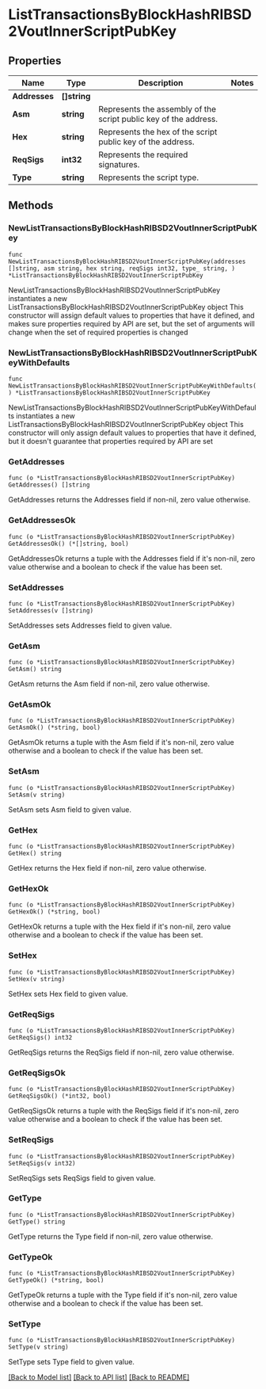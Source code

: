 # ListTransactionsByBlockHashRIBSD2VoutInnerScriptPubKey

## Properties

Name | Type | Description | Notes
------------ | ------------- | ------------- | -------------
**Addresses** | **[]string** |  | 
**Asm** | **string** | Represents the assembly of the script public key of the address. | 
**Hex** | **string** | Represents the hex of the script public key of the address. | 
**ReqSigs** | **int32** | Represents the required signatures. | 
**Type** | **string** | Represents the script type. | 

## Methods

### NewListTransactionsByBlockHashRIBSD2VoutInnerScriptPubKey

`func NewListTransactionsByBlockHashRIBSD2VoutInnerScriptPubKey(addresses []string, asm string, hex string, reqSigs int32, type_ string, ) *ListTransactionsByBlockHashRIBSD2VoutInnerScriptPubKey`

NewListTransactionsByBlockHashRIBSD2VoutInnerScriptPubKey instantiates a new ListTransactionsByBlockHashRIBSD2VoutInnerScriptPubKey object
This constructor will assign default values to properties that have it defined,
and makes sure properties required by API are set, but the set of arguments
will change when the set of required properties is changed

### NewListTransactionsByBlockHashRIBSD2VoutInnerScriptPubKeyWithDefaults

`func NewListTransactionsByBlockHashRIBSD2VoutInnerScriptPubKeyWithDefaults() *ListTransactionsByBlockHashRIBSD2VoutInnerScriptPubKey`

NewListTransactionsByBlockHashRIBSD2VoutInnerScriptPubKeyWithDefaults instantiates a new ListTransactionsByBlockHashRIBSD2VoutInnerScriptPubKey object
This constructor will only assign default values to properties that have it defined,
but it doesn't guarantee that properties required by API are set

### GetAddresses

`func (o *ListTransactionsByBlockHashRIBSD2VoutInnerScriptPubKey) GetAddresses() []string`

GetAddresses returns the Addresses field if non-nil, zero value otherwise.

### GetAddressesOk

`func (o *ListTransactionsByBlockHashRIBSD2VoutInnerScriptPubKey) GetAddressesOk() (*[]string, bool)`

GetAddressesOk returns a tuple with the Addresses field if it's non-nil, zero value otherwise
and a boolean to check if the value has been set.

### SetAddresses

`func (o *ListTransactionsByBlockHashRIBSD2VoutInnerScriptPubKey) SetAddresses(v []string)`

SetAddresses sets Addresses field to given value.


### GetAsm

`func (o *ListTransactionsByBlockHashRIBSD2VoutInnerScriptPubKey) GetAsm() string`

GetAsm returns the Asm field if non-nil, zero value otherwise.

### GetAsmOk

`func (o *ListTransactionsByBlockHashRIBSD2VoutInnerScriptPubKey) GetAsmOk() (*string, bool)`

GetAsmOk returns a tuple with the Asm field if it's non-nil, zero value otherwise
and a boolean to check if the value has been set.

### SetAsm

`func (o *ListTransactionsByBlockHashRIBSD2VoutInnerScriptPubKey) SetAsm(v string)`

SetAsm sets Asm field to given value.


### GetHex

`func (o *ListTransactionsByBlockHashRIBSD2VoutInnerScriptPubKey) GetHex() string`

GetHex returns the Hex field if non-nil, zero value otherwise.

### GetHexOk

`func (o *ListTransactionsByBlockHashRIBSD2VoutInnerScriptPubKey) GetHexOk() (*string, bool)`

GetHexOk returns a tuple with the Hex field if it's non-nil, zero value otherwise
and a boolean to check if the value has been set.

### SetHex

`func (o *ListTransactionsByBlockHashRIBSD2VoutInnerScriptPubKey) SetHex(v string)`

SetHex sets Hex field to given value.


### GetReqSigs

`func (o *ListTransactionsByBlockHashRIBSD2VoutInnerScriptPubKey) GetReqSigs() int32`

GetReqSigs returns the ReqSigs field if non-nil, zero value otherwise.

### GetReqSigsOk

`func (o *ListTransactionsByBlockHashRIBSD2VoutInnerScriptPubKey) GetReqSigsOk() (*int32, bool)`

GetReqSigsOk returns a tuple with the ReqSigs field if it's non-nil, zero value otherwise
and a boolean to check if the value has been set.

### SetReqSigs

`func (o *ListTransactionsByBlockHashRIBSD2VoutInnerScriptPubKey) SetReqSigs(v int32)`

SetReqSigs sets ReqSigs field to given value.


### GetType

`func (o *ListTransactionsByBlockHashRIBSD2VoutInnerScriptPubKey) GetType() string`

GetType returns the Type field if non-nil, zero value otherwise.

### GetTypeOk

`func (o *ListTransactionsByBlockHashRIBSD2VoutInnerScriptPubKey) GetTypeOk() (*string, bool)`

GetTypeOk returns a tuple with the Type field if it's non-nil, zero value otherwise
and a boolean to check if the value has been set.

### SetType

`func (o *ListTransactionsByBlockHashRIBSD2VoutInnerScriptPubKey) SetType(v string)`

SetType sets Type field to given value.



[[Back to Model list]](../README.md#documentation-for-models) [[Back to API list]](../README.md#documentation-for-api-endpoints) [[Back to README]](../README.md)


